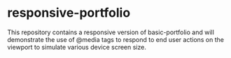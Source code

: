 # responsive-portfolio
This repository contains a responsive version of basic-portfolio and will demonstrate the use of @media tags to respond to end user actions on the viewport to simulate various device screen size. 